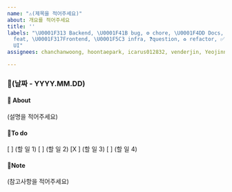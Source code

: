 ```yaml
---
name: "⚠️(제목을 적어주세요)"
about: 개요를 적어주세요
title: ''
labels: "\U0001F313 Backend, \U0001F41B bug, ⚙️ chore, \U0001F4DD Docs, \U0001F4AB
  feat, \U0001F317Frontend, \U0001F5C3 infra, ❓question, ♻️ refactor, ✅ test, \U0001F3A8
  UI"
assignees: chanchanwoong, hoontaepark, icarus012832, venderjin, Yeojinny

---
```


### 📅(날짜 -  YYYY.MM.DD)

#### 📢 About
 (설명을 적어주세요)

#### 📜To do
[ ] (할 일 1) 
[ ] (할 일 2) 
[X ] (할 일 3) 
[ ] (할 일 4) 

#### 🔖Note
(참고사항을 적어주세요)

